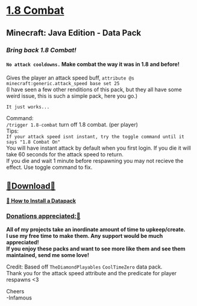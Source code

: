 # [1.8 Combat]()     
## Minecraft: Java Edition - Data Pack  
### *Bring back 1.8 Combat!*    

#### `No attack cooldowns.`  Make combat the way it was in 1.8 and before!  
Gives the player an attack speed buff, `attribute @s minecraft:generic.attack_speed base set 25`  
(I have seen a few other renditions of this pack, but they all have some weird issue, this is such a simple pack, here you go.)  

`It just works...`  

Command:       
`/trigger 1.8-combat` turn off 1.8 combat. (per player)   
Tips:   
`If your attack speed isnt instant, try the toggle command until it says "1.8 Combat On"`   
You will have instant attack by default when you first login.  If you die it will take 60 seconds for the attack speed to return.   
If you die and wait 1 minute before respawning you may not recieve the effect.  Use toggle command to fix.   

## [🔗Download🔗](https://github.com/InfamousMusicify/1.8-Combat/archive/refs/heads/master.zip)  
__[🔗 How to Install a Datapack](https://www.planetminecraft.com/blog/how-to-download-and-install-minecraft-data-packs/)__     

### [Donations appreciated:🔗](https://www.patreon.com/InfamousMusicify)   
__All of my projects take an inordinate amount of time to upkeep/create.  
I use my free time to make them. Any support would be much appreciated!  
If you enjoy these packs and want to see more like them and see them maintained, send me some love!__    

Credit: Based off `TheDiamondPlayables` `CoolTimeZero` data pack.  
Thank you for the attack speed attribute and the predicate for player respawns <3  

Cheers   
-Infamous   
